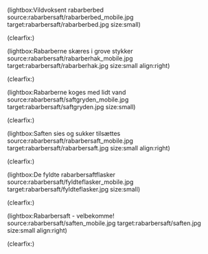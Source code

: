 <!--
Title: Rabarbersaft
Author: Jacob Moen
Date: 2017/05/27
Datetime: 2017-05-27
Description: En herlig sommerdrik af rabarber.
View: post
Disqusid: /rabarbersaft
ogimage: rabarbersaft/rabarbersaft.jpg
thumb: rabarbersaft/rabarbersaft_custom.jpg
Keywords: sommer, mad, rabarber, saft, rabarbersaft, opskrift
Tags: sommer, mad
blogpost: true
published : false
-->
(lightbox:Vildvoksent rabarberbed source:rabarbersaft/rabarberbed_mobile.jpg target:rabarbersaft/rabarberbed.jpg size:small)

(clearfix:)

(lightbox:Rabarberne skæres i grove stykker source:rabarbersaft/rabarberhak_mobile.jpg target:rabarbersaft/rabarberhak.jpg size:small align:right)

(clearfix:)

(lightbox:Rabarberne koges med lidt vand source:rabarbersaft/saftgryden_mobile.jpg target:rabarbersaft/saftgryden.jpg size:small)

(clearfix:)

(lightbox:Saften sies og sukker tilsættes source:rabarbersaft/rabarbersaft_mobile.jpg target:rabarbersaft/rabarbersaft.jpg size:small align:right)

(clearfix:)

(lightbox:De fyldte rabarbersaftflasker source:rabarbersaft/fyldteflasker_mobile.jpg target:rabarbersaft/fyldteflasker.jpg size:small)

(clearfix:)

(lightbox:Rabarbersaft - velbekomme! source:rabarbersaft/saften_mobile.jpg target:rabarbersaft/saften.jpg size:small align:right)

(clearfix:)
